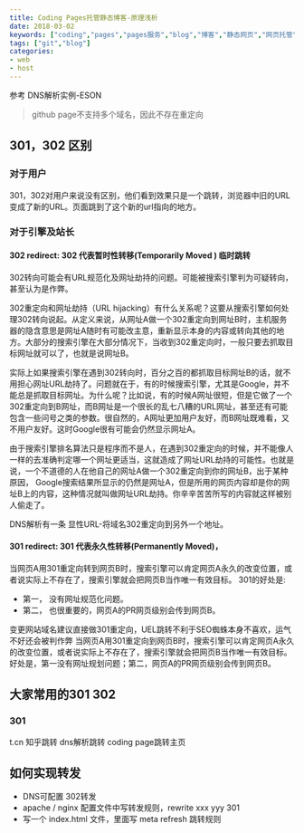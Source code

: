 ```yaml
---
title: Coding Pages托管静态博客-原理浅析
date: 2018-03-02
keywords: ["coding","pages","pages服务","blog","博客","静态网页","网页托管","免费","自定义域名","Jekyll","301","跳转"]
tags: ["git","blog"]
categories:
- web
- host
---
```






参考 DNS解析实例-ESON


> github page不支持多个域名，因此不存在重定向




## 301，302 区别

### 对于用户
301，302对用户来说没有区别，他们看到效果只是一个跳转，浏览器中旧的URL变成了新的URL。页面跳到了这个新的url指向的地方。


### 对于引擎及站长

#### 302 redirect: 302 代表暂时性转移(Temporarily Moved ) 临时跳转

302转向可能会有URL规范化及网址劫持的问题。可能被搜索引擎判为可疑转向，甚至认为是作弊。

302重定向和网址劫持（URL hijacking）有什么关系呢？这要从搜索引擎如何处理302转向说起。从定义来说，从网址A做一个302重定向到网址B时，主机服务器的隐含意思是网址A随时有可能改主意，重新显示本身的内容或转向其他的地方。大部分的搜索引擎在大部分情况下，当收到302重定向时，一般只要去抓取目标网址就可以了，也就是说网址B。

实际上如果搜索引擎在遇到302转向时，百分之百的都抓取目标网址B的话，就不用担心网址URL劫持了。问题就在于，有的时候搜索引擎，尤其是Google，并不能总是抓取目标网址。为什么呢？比如说，有的时候A网址很短，但是它做了一个302重定向到B网址，而B网址是一个很长的乱七八糟的URL网址，甚至还有可能包含一些问号之类的参数。很自然的，A网址更加用户友好，而B网址既难看，又不用户友好。这时Google很有可能会仍然显示网址A。

由于搜索引擎排名算法只是程序而不是人，在遇到302重定向的时候，并不能像人一样的去准确判定哪一个网址更适当，这就造成了网址URL劫持的可能性。也就是说，一个不道德的人在他自己的网址A做一个302重定向到你的网址B，出于某种原因， Google搜索结果所显示的仍然是网址A，但是所用的网页内容却是你的网址B上的内容，这种情况就叫做网址URL劫持。你辛辛苦苦所写的内容就这样被别人偷走了。


DNS解析有一条 显性URL-将域名302重定向到另外一个地址。

#### 301 redirect: 301 代表永久性转移(Permanently Moved)，

当网页A用301重定向转到网页B时，搜索引擎可以肯定网页A永久的改变位置，或者说实际上不存在了，搜索引擎就会把网页B当作唯一有效目标。
301的好处是:

- 第一， 没有网址规范化问题。
- 第二， 也很重要的，网页A的PR网页级别会传到网页B。


变更网站域名建议直接做301重定向，UEL跳转不利于SEO蜘蛛本身不喜欢，运气不好还会被判作弊
当网页A用301重定向到网页B时，搜索引擎可以肯定网页A永久的改变位置，或者说实际上不存在了，搜索引擎就会把网页B当作唯一有效目标。
好处是，第一没有网址规划问题；第二，网页A的PR网页级别会传到网页B。


## 大家常用的301 302

### 301
t.cn
知乎跳转
dns解析跳转
coding page跳转主页


## 如何实现转发

- DNS可配置 302转发
- apache / nginx 配置文件中写转发规则，rewrite xxx yyy 301
- 写一个 index.html 文件，里面写 meta refresh 跳转规则
